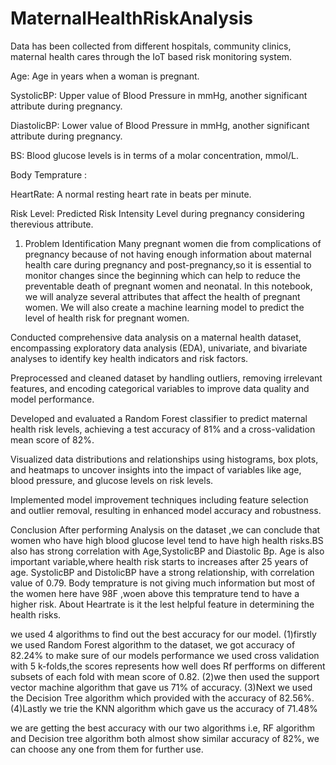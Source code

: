# MaternalHealthRiskAnalysis

Data has been collected from different hospitals, community clinics, maternal health cares through the IoT based risk monitoring system.


Age: Age in years when a woman is pregnant.

SystolicBP: Upper value of Blood Pressure in mmHg, another significant attribute during pregnancy.

DiastolicBP: Lower value of Blood Pressure in mmHg, another significant attribute during pregnancy.</br>

BS: Blood glucose levels is in terms of a molar concentration, mmol/L.

Body Temprature :

HeartRate: A normal resting heart rate in beats per minute.

Risk Level: Predicted Risk Intensity Level during pregnancy considering therevious attribute.

1. Problem Identification
Many pregnant women die from complications of pregnancy because of not having enough information about maternal health care during pregnancy and post-pregnancy,so it is essential to monitor changes since the beginning which can help to reduce the preventable death of pregnant women and neonatal.
In this notebook, we will analyze several attributes that affect the health of pregnant women. We will also create a machine learning model to predict the level of health risk for pregnant women.

Conducted comprehensive data analysis on a maternal health dataset, encompassing exploratory data analysis (EDA), univariate, and bivariate analyses to identify key health indicators and risk factors.

Preprocessed and cleaned dataset by handling outliers, removing irrelevant features, and encoding categorical variables to improve data quality and model performance.

Developed and evaluated a Random Forest classifier to predict maternal health risk levels, achieving a test accuracy of 81% and a cross-validation mean score of 82%.

Visualized data distributions and relationships using histograms, box plots, and heatmaps to uncover insights into the impact of variables like age, blood pressure, and glucose levels on risk levels.

Implemented model improvement techniques including feature selection and outlier removal, resulting in enhanced model accuracy and robustness.


Conclusion
After performing Analysis on the dataset ,we can conclude that women who have high blood glucose level tend to have high health risks.BS also has strong correlation with Age,SystolicBP and Diastolic Bp.
Age is also important variable,where health risk starts to increases after 25 years of age.
SystolicBP and DistolicBP have a strong relationship, with correlation value of 0.79.
Body temprature is not giving much information but most of the women here have 98F ,woen above this temprature tend to have a higher risk.
About Heartrate is it the lest helpful feature in determining the health risks.

we used 4 algorithms to find out the best accuracy for our model.
(1)firstly we used Random Forest algorithm to the dataset, we got accuracy of 82.24% to make sure of our models performance we used cross validation with 5 k-folds,the scores represents how well does Rf perfforms on different subsets of each fold with mean score of 0.82.
(2)we then used the support vector machine algorithm that gave us 71% of accuracy.
(3)Next we used the Decision Tree algorithm which provided with the accuracy of 82.56%.
(4)Lastly we trie the KNN algorithm which gave us the accuracy of 71.48%

we are getting the best accuracy with our two algorithms i.e, RF algorithm and Decision tree algorithm both almost show similar accuracy of 82%, we can choose any one from them for further use.

